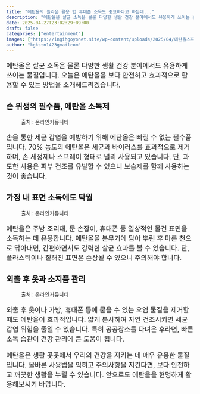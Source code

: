 ```yaml
---
title: "에탄올의 놀라운 활용 법 휴대폰 소독도 중요하다고 하는데..."
description: "에탄올은 살균 소독은 물론 다양한 생활 건강 분야에서도 유용하게 쓰이는 물질입니다. 오늘은 에탄올을 보다 안전하고 효과적으로 활용할 수 있는 방법을 소개해드리겠습니다."
date: 2025-04-27T23:02:29+09:00
draft: false
categories: ["entertainment"]
images: ["https://ingihgoyonet.site/wp-content/uploads/2025/04/에탄올스프레이-1024x683.png", "https://ingihgoyonet.site/wp-content/uploads/2025/04/폰소독-1024x683.png", "https://ingihgoyonet.site/wp-content/uploads/2025/04/에탄올효능-1024x683.png"]
author: "kgkstn1423gmailcom"
---
```


<p style="font-size:18px">에탄올은 살균 소독은 물론 다양한 생활 건강 분야에서도 유용하게 쓰이는 물질입니다. 오늘은 에탄올을 보다 안전하고 효과적으로 활용할 수 있는 방법을 소개해드리겠습니다.</p> <h2 >손 위생의 필수품, 에탄올 소독제</h2> <figure ><img src="https://ingihgoyonet.site/wp-content/uploads/2025/04/에탄올스프레이-1024x683.png" alt="" style="aspect-ratio:16/9;object-fit:cover"/><figcaption >출처 : 온라인커뮤니티</figcaption></figure> <p style="font-size:18px">손을 통한 세균 감염을 예방하기 위해 에탄올은 빠질 수 없는 필수품입니다. 70% 농도의 에탄올은 세균과 바이러스를 효과적으로 제거하며, 손 세정제나 스프레이 형태로 널리 사용되고 있습니다. 단, 과도한 사용은 피부 건조를 유발할 수 있으니 보습제를 함께 사용하는 것이 좋습니다.</p> <h2 >가정 내 표면 소독에도 탁월</h2> <figure ><img src="https://ingihgoyonet.site/wp-content/uploads/2025/04/폰소독-1024x683.png" alt="" style="aspect-ratio:16/9;object-fit:cover"/><figcaption >출처 : 온라인커뮤니티</figcaption></figure> <p style="font-size:18px">에탄올은 주방 조리대, 문 손잡이, 휴대폰 등 일상적인 물건 표면을 소독하는 데 유용합니다. 에탄올을 분무기에 담아 뿌린 후 마른 천으로 닦아내면, 간편하면서도 강력한 살균 효과를 볼 수 있습니다. 단, 플라스틱이나 칠해진 표면은 손상될 수 있으니 주의해야 합니다.</p> <h2 >외출 후 옷과 소지품 관리</h2> <figure ><img src="https://ingihgoyonet.site/wp-content/uploads/2025/04/에탄올효능-1024x683.png" alt="" style="aspect-ratio:16/9;object-fit:cover"/><figcaption >출처 : 온라인커뮤니티</figcaption></figure> <p style="font-size:18px">외출 후 옷이나 가방, 휴대폰 등에 묻을 수 있는 오염 물질을 제거할 때도 에탄올이 효과적입니다. 얇게 분사하여 자연 건조시키면 세균 감염 위험을 줄일 수 있습니다. 특히 공공장소를 다녀온 후라면, 빠른 소독 습관이 건강 관리에 큰 도움이 됩니다.</p> <p style="font-size:18px">에탄올은 생활 곳곳에서 우리의 건강을 지키는 데 매우 유용한 물질입니다. 올바른 사용법을 익히고 주의사항을 지킨다면, 보다 안전하고 깨끗한 생활을 누릴 수 있습니다. 앞으로도 에탄올을 현명하게 활용해보시기 바랍니다.</p>